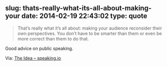 slug: thats-really-what-its-all-about-making-your
date: 2014-02-19 22:43:02
type: quote
---

> That’s really what it’s all about: making your audience reconsider their own perspectives. You don’t have to be smarter than them or even be more correct than them to do that.

Good advice on public speaking.

 Via: [The Idea – speaking.io](http://speaking.io/plan/an-idea/)
